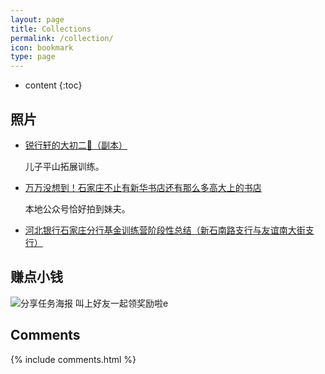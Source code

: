 ```yaml
---
layout: page
title: Collections
permalink: /collection/
icon: bookmark
type: page
---
```


* content
{:toc}



## 照片

* [锐行轩的大初二👻（副本）](https://www.meipian.cn/ou6iild?from=timeline&isappinstalled=0)

    儿子平山拓展训练。

* [万万没想到！石家庄不止有新华书店还有那么多高大上的书店](https://www.toutiao.com/i6532711416145641992/)

    本地公众号恰好拍到妹夫。

* [河北银行石家庄分行基金训练营阶段性总结（新石南路支行与友谊南大街支行）](https://www.meipian.cn/19lxpl1g?share_depth=2)


## 赚点小钱  

![分享任务海报
叫上好友一起领奖励啦e](https://o3pvuu23u.qnssl.com/candy/images/candy-poster.png)


## Comments

{% include comments.html %}
